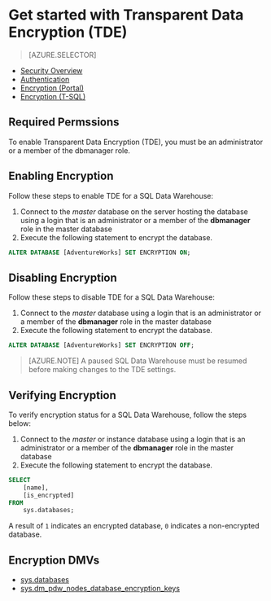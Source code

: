 <properties
   pageTitle="Transparent Data Encryption in SQL Data Warehouse (T-SQL)| Microsoft Azure"
   description="Transparent Data Encryption (TDE) in SQL Data Warehouse (T-SQL)"
   services="sql-data-warehouse"
   documentationCenter=""
   authors="ronortloff"
   manager="barbkess"
   editor=""/>

<tags
   ms.service="sql-data-warehouse"
   ms.workload="data-management"
   ms.tgt_pltfrm="na"
   ms.devlang="na"
   ms.topic="article"
   ms.date="09/24/2016"
   ms.author="rortloff;barbkess;sonyama"/>

# Get started with Transparent Data Encryption (TDE)


> [AZURE.SELECTOR]
- [Security Overview](sql-data-warehouse-overview-manage-security.md)
- [Authentication](sql-data-warehouse-authentication.md)
- [Encryption (Portal)](sql-data-warehouse-encryption-tde.md)
- [Encryption (T-SQL)](sql-data-warehouse-encryption-tde-tsql.md)

## Required Permssions

To enable Transparent Data Encryption (TDE), you must be an administrator or a member of the dbmanager role.

## Enabling Encryption

Follow these steps to enable TDE for a SQL Data Warehouse:

1. Connect to the *master* database on the server hosting the database using a login that is an administrator or a member of the **dbmanager** role in the master database
2. Execute the following statement to encrypt the database.

```sql
ALTER DATABASE [AdventureWorks] SET ENCRYPTION ON;
```

## Disabling Encryption

Follow these steps to disable TDE for a SQL Data Warehouse:

1. Connect to the *master* database using a login that is an administrator or a member of the **dbmanager** role in the master database
2. Execute the following statement to encrypt the database.

```sql
ALTER DATABASE [AdventureWorks] SET ENCRYPTION OFF;
```

> [AZURE.NOTE] A paused SQL Data Warehouse must be resumed before making changes to the TDE settings.

## Verifying Encryption

To verify encryption status for a SQL Data Warehouse, follow the steps below:

1. Connect to the *master* or instance database using a login that is an administrator or a member of the **dbmanager** role in the master database
2. Execute the following statement to encrypt the database.

```sql
SELECT
	[name],
	[is_encrypted]
FROM
	sys.databases;
```

A result of ```1``` indicates an encrypted database, ```0``` indicates a non-encrypted database.

## Encryption DMVs  

- [sys.databases][] 
- [sys.dm_pdw_nodes_database_encryption_keys][]


<!--Anchors-->
[Transparent Data Encryption (TDE)]: https://msdn.microsoft.com/library/bb934049.aspx
[sys.databases]: http://msdn.microsoft.com/library/ms178534.aspx  
[sys.dm_pdw_nodes_database_encryption_keys]: https://msdn.microsoft.com/library/mt203922.aspx  

<!--Image references-->

<!--Link references-->
